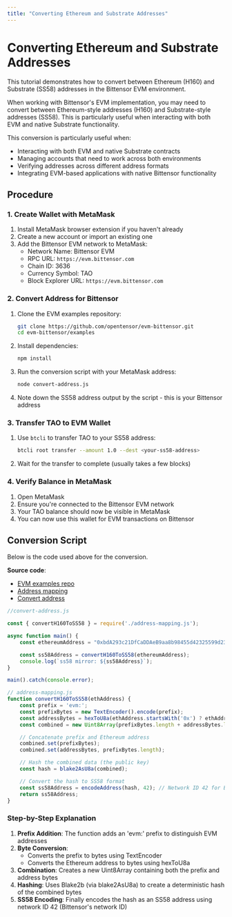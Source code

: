 ```yaml
---
title: "Converting Ethereum and Substrate Addresses"
---
```


# Converting Ethereum and Substrate Addresses

This tutorial demonstrates how to convert between Ethereum (H160) and Substrate (SS58) addresses in the Bittensor EVM environment.

When working with Bittensor's EVM implementation, you may need to convert between Ethereum-style addresses (H160) and Substrate-style addresses (SS58). This is particularly useful when interacting with both EVM and native Substrate functionality.

This conversion is particularly useful when:
- Interacting with both EVM and native Substrate contracts
- Managing accounts that need to work across both environments
- Verifying addresses across different address formats
- Integrating EVM-based applications with native Bittensor functionality

## Procedure

### 1. Create Wallet with MetaMask

1. Install MetaMask browser extension if you haven't already
2. Create a new account or import an existing one
3. Add the Bittensor EVM network to MetaMask:
   - Network Name: Bittensor EVM
   - RPC URL: `https://evm.bittensor.com`
   - Chain ID: 3636
   - Currency Symbol: TAO
   - Block Explorer URL: `https://evm.bittensor.com`

### 2. Convert Address for Bittensor

1. Clone the EVM examples repository:
   ```bash
   git clone https://github.com/opentensor/evm-bittensor.git
   cd evm-bittensor/examples
   ```

2. Install dependencies:
   ```bash
   npm install
   ```

3. Run the conversion script with your MetaMask address:
   ```bash
   node convert-address.js
   ```

4. Note down the SS58 address output by the script - this is your Bittensor address

### 3. Transfer TAO to EVM Wallet

1. Use `btcli` to transfer TAO to your SS58 address:
   ```bash
   btcli root transfer --amount 1.0 --dest <your-ss58-address>
   ```

2. Wait for the transfer to complete (usually takes a few blocks)

### 4. Verify Balance in MetaMask

1. Open MetaMask
2. Ensure you're connected to the Bittensor EVM network
3. Your TAO balance should now be visible in MetaMask
4. You can now use this wallet for EVM transactions on Bittensor

## Conversion Script

Below is the code used above for the conversion.

**Source code**:
- [EVM examples repo](https://github.com/opentensor/evm-bittensor)
- [Address mapping](https://github.com/opentensor/evm-bittensor/blob/main/examples/address-mapping.js)
- [Convert address](https://github.com/opentensor/evm-bittensor/blob/main/examples/convert-address.js)

```javascript
//convert-address.js

const { convertH160ToSS58 } = require('./address-mapping.js');

async function main() {
    const ethereumAddress = "0xbdA293c21DfCaDDAeB9aa8b98455d42325599d23";

    const ss58Address = convertH160ToSS58(ethereumAddress);
    console.log(`ss58 mirror: ${ss58Address}`);
}

main().catch(console.error);
```

```javascript
// address-mapping.js
function convertH160ToSS58(ethAddress) {
    const prefix = 'evm:';
    const prefixBytes = new TextEncoder().encode(prefix);
    const addressBytes = hexToU8a(ethAddress.startsWith('0x') ? ethAddress : `0x${ethAddress}`);
    const combined = new Uint8Array(prefixBytes.length + addressBytes.length);

    // Concatenate prefix and Ethereum address
    combined.set(prefixBytes);
    combined.set(addressBytes, prefixBytes.length);

    // Hash the combined data (the public key)
    const hash = blake2AsU8a(combined);

    // Convert the hash to SS58 format
    const ss58Address = encodeAddress(hash, 42); // Network ID 42 for Bittensor
    return ss58Address;
}
```

### Step-by-Step Explanation

1. **Prefix Addition**: The function adds an 'evm:' prefix to distinguish EVM addresses
2. **Byte Conversion**: 
   - Converts the prefix to bytes using TextEncoder
   - Converts the Ethereum address to bytes using hexToU8a
3. **Combination**: Creates a new Uint8Array containing both the prefix and address bytes
4. **Hashing**: Uses Blake2b (via blake2AsU8a) to create a deterministic hash of the combined bytes
5. **SS58 Encoding**: Finally encodes the hash as an SS58 address using network ID 42 (Bittensor's network ID)

